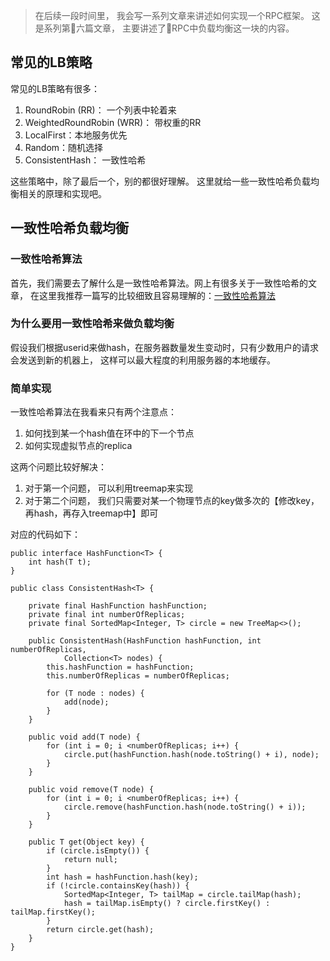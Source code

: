 > 在后续一段时间里， 我会写一系列文章来讲述如何实现一个RPC框架。 这是系列第六篇文章， 主要讲述了RPC中负载均衡这一块的内容。

## 常见的LB策略
常见的LB策略有很多：

 1. RoundRobin (RR)： 一个列表中轮着来
 2. WeightedRoundRobin (WRR)： 带权重的RR
 3. LocalFirst：本地服务优先
 4. Random：随机选择
 5. ConsistentHash： 一致性哈希

这些策略中，除了最后一个，别的都很好理解。 这里就给一些一致性哈希负载均衡相关的原理和实现吧。

## 一致性哈希负载均衡
### 一致性哈希算法
首先，我们需要去了解什么是一致性哈希算法。网上有很多关于一致性哈希的文章， 在这里我推荐一篇写的比较细致且容易理解的：[一致性哈希算法](http://www.zsythink.net/archives/1182)

### 为什么要用一致性哈希来做负载均衡
假设我们根据userid来做hash，在服务器数量发生变动时，只有少数用户的请求会发送到新的机器上， 这样可以最大程度的利用服务器的本地缓存。

### 简单实现
一致性哈希算法在我看来只有两个注意点：

 1. 如何找到某一个hash值在环中的下一个节点
 2. 如何实现虚拟节点的replica

这两个问题比较好解决：

 1. 对于第一个问题， 可以利用treemap来实现
 2. 对于第二个问题， 我们只需要对某一个物理节点的key做多次的【修改key，再hash，再存入treemap中】即可

对应的代码如下：
```
public interface HashFunction<T> {
	int hash(T t);
}

public class ConsistentHash<T> {

	private final HashFunction hashFunction;
	private final int numberOfReplicas;
	private final SortedMap<Integer, T> circle = new TreeMap<>();

	public ConsistentHash(HashFunction hashFunction, int numberOfReplicas,
			Collection<T> nodes) {
		this.hashFunction = hashFunction;
		this.numberOfReplicas = numberOfReplicas;

		for (T node : nodes) {
			add(node);
		}
	}

	public void add(T node) {
		for (int i = 0; i <numberOfReplicas; i++) {
			circle.put(hashFunction.hash(node.toString() + i), node);
		}
	}

	public void remove(T node) {
		for (int i = 0; i <numberOfReplicas; i++) {
			circle.remove(hashFunction.hash(node.toString() + i));
		}
	}

	public T get(Object key) {
		if (circle.isEmpty()) {
			return null;
		}
		int hash = hashFunction.hash(key);
		if (!circle.containsKey(hash)) {
			SortedMap<Integer, T> tailMap = circle.tailMap(hash);
			hash = tailMap.isEmpty() ? circle.firstKey() : tailMap.firstKey();
		}
		return circle.get(hash);
	}
}
```

